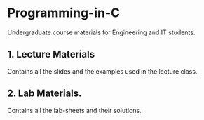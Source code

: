 # Programming-in-C

Undergraduate course materials for Engineering and IT students.

## 1. Lecture Materials
  Contains all the slides and the examples used in the lecture class.
  
## 2. Lab Materials.
  Contains all the lab-sheets and their solutions.
